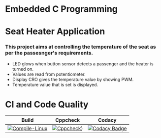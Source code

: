 # Embedded C Programming 

# Seat Heater Application

### This project aims at controlling the temperature of the seat as per the passesnger's requirements.
* LED glows when button sensor detects a passenger and the heater is turned on.
* Values are read from potentiometer.
* Display CRO gives the temperature value by showing PWM.
* Temperature value that is set is displayed.

####
#
# CI and Code Quality

|Build|Cppcheck|Codacy|
|:--:|:--:|:--:|
|[![Compile-Linux](https://github.com/Bharathgopal/Emb-C/actions/workflows/Compile.yml/badge.svg)](https://github.com/Bharathgopal/Emb-C/actions/workflows/Compile.yml)|[![Cppcheck](https://github.com/Vichkshana/Embedded-C/actions/workflows/CodeQuality.yml/badge.svg)](https://github.com/Vichkshana/Embedded-C/actions/workflows/CodeQuality.yml))|[![Codacy Badge](https://app.codacy.com/project/badge/Grade/643b7ca2b2dc4daba1e700c216bb87d9)](https://www.codacy.com/gh/Bharathgopal/Emb-C/dashboard?utm_source=github.com&amp;utm_medium=referral&amp;utm_content=Bharathgopal/Emb-C&amp;utm_campaign=Badge_Grade)|

